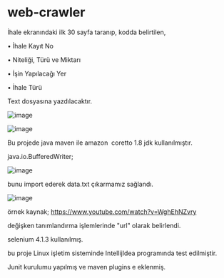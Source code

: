# web-crawler


İhale ekranındaki ilk 30 sayfa taranıp, kodda belirtilen,

•            İhale Kayıt No

•            Niteliği, Türü ve Miktarı

•            İşin Yapılacağı Yer

•            İhale Türü

Text dosyasına yazdılacaktır.


![image](https://user-images.githubusercontent.com/97520268/164814245-de1c1964-991f-4021-b7f0-1fcb7c615e5a.png)


![image](https://user-images.githubusercontent.com/97520268/164814668-2a50f719-6230-4a4a-bc40-fcb90a497fe3.png)




Bu projede java maven ile amazon  coretto 1.8 jdk kullanılmıştır.

java.io.BufferedWriter;

![image](https://user-images.githubusercontent.com/97520268/164814402-92954a3d-09c5-49ae-b79f-7e30ffc2397d.png)

bunu import ederek data.txt çıkarmamız sağlandı.

![image](https://user-images.githubusercontent.com/97520268/164814450-9f05b657-a2f8-4004-b29a-8d281354b3db.png)




örnek kaynak;
https://www.youtube.com/watch?v=WghEhNZvry

değişken tanımlandırma işlemlerinde "url" olarak belirlendi.

selenium 4.1.3 kullanılmış.


bu proje Linux işletim sisteminde IntellijIdea programında test edilmiştir.

Junit kurulumu yapılmış ve maven plugins e eklenmiş.
